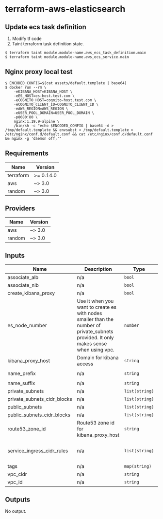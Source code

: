 # terraform-aws-elasticsearch

## Update ecs task definition

1. Modify tf code
2. Taint terraform task definition state.

```
$ terraform taint module.module-name.aws_ecs_task_definition.main
$ terraform taint module.module-name.aws_ecs_service.main
```

## Nginx proxy local test

```
$ ENCODED_CONFIG=$(cat assets/default.template | base64)
$ docker run --rm \
    -eKIBANA_HOST=KIBANA_HOST \
    -eES_HOST=es-host.test.com \
    -eCOGNITO_HOST=cognito-host.test.com \
    -eCOGNITO_CLIENT_ID=COGNITO_CLIENT_ID \
    -eAWS_REGION=AWS_REGION \
    -eUSER_POOL_DOMAIN=USER_POOL_DOMAIN \
    -p8080:80 \
    nginx:1.19.9-alpine \
    /bin/sh -c "echo $ENCODED_CONFIG | base64 -d > /tmp/default.template && envsubst < /tmp/default.template > /etc/nginx/conf.d/default.conf && cat /etc/nginx/conf.d/default.conf && nginx -g 'daemon off;'"
```

## Requirements

| Name | Version |
|------|---------|
| terraform | >= 0.14.0 |
| aws | ~> 3.0 |
| random | ~> 3.0 |

## Providers

| Name | Version |
|------|---------|
| aws | ~> 3.0 |
| random | ~> 3.0 |

## Inputs

| Name | Description | Type | Default | Required |
|------|-------------|------|---------|:--------:|
| associate\_alb | n/a | `bool` | `true` | no |
| associate\_nlb | n/a | `bool` | `false` | no |
| create\_kibana\_proxy | n/a | `bool` | `false` | no |
| es\_node\_number | Use it when you want to create es with nodes smaller than the number of private\_subnets provided. It only makes sense when using vpc. | `number` | `null` | no |
| kibana\_proxy\_host | Domain for kibana access | `string` | `""` | no |
| name\_prefix | n/a | `string` | `"terraform-es"` | no |
| name\_suffix | n/a | `string` | n/a | yes |
| private\_subnets | n/a | `list(string)` | `[]` | no |
| private\_subnets\_cidr\_blocks | n/a | `list(string)` | `[]` | no |
| public\_subnets | n/a | `list(string)` | `[]` | no |
| public\_subnets\_cidr\_blocks | n/a | `list(string)` | `[]` | no |
| route53\_zone\_id | Route53 zone id for kibana\_proxy\_host | `string` | `""` | no |
| service\_ingress\_cidr\_rules | n/a | `list(string)` | <pre>[<br>  "0.0.0.0/0"<br>]</pre> | no |
| tags | n/a | `map(string)` | `{}` | no |
| vpc\_cidr | n/a | `string` | `""` | no |
| vpc\_id | n/a | `string` | `""` | no |

## Outputs

No output.

